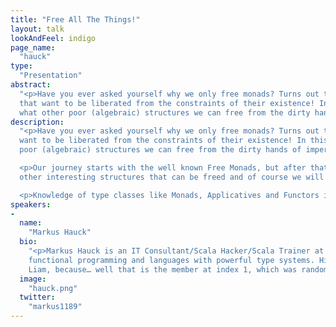 ```yaml
---
title: "Free All The Things!"
layout: talk
lookAndFeel: indigo
page_name:
  "hauck"
type:
  "Presentation"
abstract:
  "<p>Have you ever asked yourself why we only free monads? Turns out there are a lot of other structures
  that want to be liberated from the constraints of their existence! In this talk we will investigate
  what other poor (algebraic) structures we can free from the dirty hands of imperative programmers.</p>"
description:
  "<p>Have you ever asked yourself why we only free monads? Turns out there are a lot of other structures that
  want to be liberated from the constraints of their existence! In this talk we will investigate what other
  poor (algebraic) structures we can free from the dirty hands of imperative programmers.</p>

  <p>Our journey starts with the well known Free Monads, but after that we will have a look at all the
  other interesting structures that can be freed and of course we will also look at what we can do with them.</p>

  <p>Knowledge of type classes like Monads, Applicatives and Functors is beneficial but not required. </p>"
speakers:
-
  name:
    "Markus Hauck"
  bio:
    "<p>Markus Hauck is an IT Consultant/Scala Hacker/Scala Trainer at codecentric AG in Germany. He loves
    functional programming and languages with powerful type systems. His favorite member of One Direction is
    Liam, because… well that is the member at index 1, which was randomly chosen using a RNG. </p>"
  image:
    "hauck.png"
  twitter:
    "markus1189"
---
```

